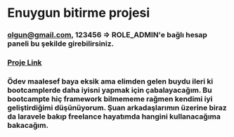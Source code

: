 # Enuygun bitirme projesi
### olgun@gmail.com, 123456 => ROLE_ADMIN'e bağlı hesap paneli bu şekilde girebilirsiniz.
### [Proje Link](https://github.com/Blackcloud00/EnUygunBitirme/tree/master)

### Ödev maalesef baya eksik ama elimden gelen buydu ileri ki bootcamplerde daha iyisni yapmak için çabalayacağım. Bu bootcampte hiç framework bilmememe rağmen kendimi iyi geliştirdiğimi düşünüyorum.  Şuan arkadaşlarımın üzerine biraz da laravele bakıp freelance hayatımda hangini kullanacağıma bakacağım.
